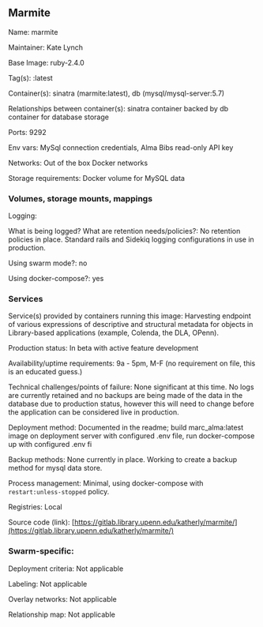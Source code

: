 ## Marmite

Name: marmite

Maintainer: Kate Lynch

Base Image: ruby-2.4.0

Tag(s): :latest

Container(s): sinatra (marmite:latest), db (mysql/mysql-server:5.7)

Relationships between container(s): sinatra container backed by db container for database storage

Ports: 9292

Env vars: MySql connection credentials, Alma Bibs read-only API key

Networks: Out of the box Docker networks

Storage requirements: Docker volume for MySQL data

### Volumes, storage mounts, mappings

Logging:

What is being logged?  What are retention needs/policies?:
No retention policies in place.  Standard rails and Sidekiq logging configurations in use in production.

Using swarm mode?: no

Using docker-compose?: yes

### Services

Service(s) provided by containers running this image:
Harvesting endpoint of various expressions of descriptive and structural metadata for objects in Library-based applications (example, Colenda, the DLA, OPenn).

Production status: In beta with active feature development

Availability/uptime requirements: 9a - 5pm, M-F (no requirement on file, this is an educated guess.)

Technical challenges/points of failure: None significant at this time. No logs are currently retained and no backups are being made of the data in the database due to production status, however this will need to change before the application can be considered live in production.

Deployment method: Documented in the readme; build marc_alma:latest image on deployment server with configured .env file, run docker-compose up with configured .env fi

Backup methods: None currently in place.  Working to create a backup method for mysql data store.

Process management: Minimal, using docker-compose with `restart:unless-stopped` policy.

Registries: Local

Source code (link): [https://gitlab.library.upenn.edu/katherly/marmite/](https://gitlab.library.upenn.edu/katherly/marmite/)

### Swarm-specific:

Deployment criteria: Not applicable

Labeling: Not applicable

Overlay networks: Not applicable

Relationship map: Not applicable
